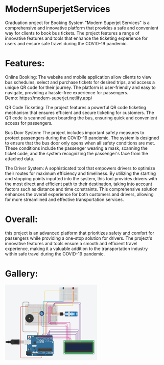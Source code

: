 # ModernSuperjetServices
Graduation project for Booking System "Modern Superjet Services" is a comprehensive and innovative platform that provides a safe and convenient way for clients to book bus tickets. The project features a range of innovative features and tools that enhance the ticketing experience for users and ensure safe travel during the COVID-19 pandemic.

# Features:

Online Booking: The website and mobile application allow clients to view bus schedules, select and purchase tickets for desired trips, and access a unique QR code for their journey. The platform is user-friendly and easy to navigate, providing a hassle-free experience for passengers.
<br>
Demo: https://modern-superjet.netlify.app/

QR Code Ticketing: The project features a powerful QR code ticketing mechanism that ensures efficient and secure ticketing for customers. The QR code is scanned upon boarding the bus, ensuring quick and convenient access for passengers.

Bus Door System: The project includes important safety measures to protect passengers during the COVID-19 pandemic. The system is designed to ensure that the bus door only opens when all safety conditions are met. These conditions include the passenger wearing a mask, scanning the ticket code, and the system recognizing the passenger's face from the attached data.

The Driver System: A sophisticated tool that empowers drivers to optimize their routes for maximum efficiency and timeliness. By utilizing the starting and stopping points inputted into the system, this tool provides drivers with the most direct and efficient path to their destination, taking into account factors such as distance and time constraints. This comprehensive solution enhances the overall experience for both customers and drivers, allowing for more streamlined and effective transportation services.

# Overall:
this project is an advanced platform that prioritizes safety and comfort for passengers while providing a one-stop solution for drivers. The project's innovative features and tools ensure a smooth and efficient travel experience, making it a valuable addition to the transportation industry within safe travel during the COVID-19 pandemic.

# Gallery:
<img src="https://github.com/MarimEzz/ModernSuperjetServices/blob/main/Details/Door%20System.png" width="300">

